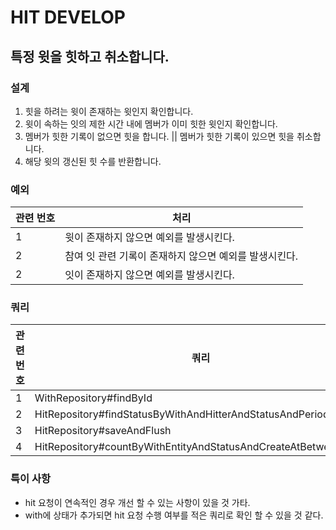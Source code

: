 # HIT DEVELOP

## 특정 윗을 힛하고 취소합니다.

### 설계

1. 힛을 하려는 윗이 존재하는 윗인지 확인합니다.
2. 윗이 속하는 잇의 제한 시간 내에 멤버가 이미 힛한 윗인지 확인합니다.
3. 멤버가 힛한 기록이 없으면 힛을 합니다. || 멤버가 힛한 기록이 있으면 힛을 취소합니다.
4. 해당 윗의 갱신된 힛 수를 반환합니다.

### 예외

| 관련 번호 | 처리                              |
|-------|---------------------------------|
| 1     | 윗이 존재하지 않으면 예외를 발생시킨다.          |
| 2     | 참여 잇 관련 기록이 존재하지 않으면 예외를 발생시킨다. |
| 2     | 잇이 존재하지 않으면 예외를 발생시킨다.          |

### 쿼리

| 관련 번호 | 쿼리                                                               |
|-------|------------------------------------------------------------------|
| 1     | WithRepository#findById                                          |
| 2     | HitRepository#findStatusByWithAndHitterAndStatusAndPeriodExecute |
| 3     | HitRepository#saveAndFlush                                       |
| 4     | HitRepository#countByWithEntityAndStatusAndCreateAtBetween       |

### 특이 사항

- hit 요청이 연속적인 경우 개선 할 수 있는 사항이 있을 것 가타.
- with에 상태가 추가되면 hit 요청 수행 여부를 적은 쿼리로 확인 할 수 있을 것 같다.
